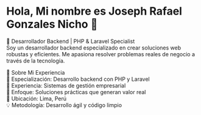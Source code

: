 # Hola, Mi nombre es Joseph Rafael Gonzales Nicho 👋
🚀 Desarrollador Backend | PHP & Laravel Specialist  
Soy un desarrollador backend especializado en crear soluciones web robustas y eficientes. Me apasiona resolver problemas reales de negocio a través de la tecnología.

💼 Sobre Mi Experiencia  
🎯 Especialización: Desarrollo backend con PHP y Laravel  
🏢 Experiencia: Sistemas de gestión empresarial  
🌟 Enfoque: Soluciones prácticas que generan valor real  
📍 Ubicación: Lima, Perú  
💡 Metodología: Desarrollo ágil y código limpio  
